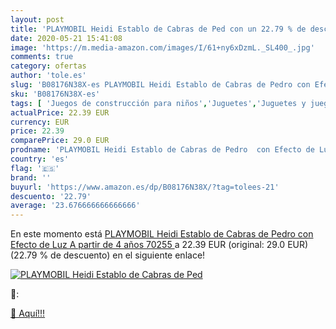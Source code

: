 ```yaml
---
layout: post
title: 'PLAYMOBIL Heidi Establo de Cabras de Ped con un 22.79 % de descuento'
date: 2020-05-21 15:41:08
image: 'https://m.media-amazon.com/images/I/61+ny6xDzmL._SL400_.jpg'
comments: true
category: ofertas
author: 'tole.es'
slug: 'B08176N38X-es PLAYMOBIL Heidi Establo de Cabras de Pedro con Efecto de...'
sku: 'B08176N38X-es'
tags: [ 'Juegos de construcción para niños','Juguetes','Juguetes y juegos','playmobil', ]
actualPrice: 22.39 EUR
currency: EUR
price: 22.39
comparePrice: 29.0 EUR
prodname: 'PLAYMOBIL Heidi Establo de Cabras de Pedro  con Efecto de Luz  A partir de 4 años  70255 '
country: 'es'
flag: '🇪🇸'
brand: ''
buyurl: 'https://www.amazon.es/dp/B08176N38X/?tag=tolees-21'
descuento: '22.79'
average: '23.676666666666666'
---
```


En este momento está [PLAYMOBIL Heidi Establo de Cabras de Pedro  con Efecto de Luz  A partir de 4 años  70255 ](https://www.amazon.es/dp/B08176N38X/?tag=tolees-21) a 22.39 EUR (original: 29.0 EUR) (22.79 %  de descuento) en el siguiente enlace!

[![PLAYMOBIL Heidi Establo de Cabras de Ped](https://m.media-amazon.com/images/I/61+ny6xDzmL._SL400_.jpg)](https://www.amazon.es/dp/B08176N38X/?tag=tolees-21)

🔎:


[🛒 Aquí!!!](https://www.amazon.es/dp/B08176N38X/?tag=tolees-21)
